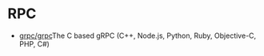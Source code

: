 # RPC

- [grpc/grpc](https://github.com/grpc/grpc)The C based gRPC (C++, Node.js, Python, Ruby, Objective-C, PHP, C#)
